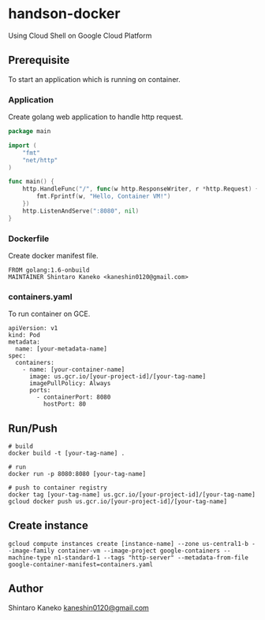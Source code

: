 # handson-docker

Using Cloud Shell on Google Cloud Platform

## Prerequisite

To start an application which is running on container.

### Application

Create golang web application to handle http request.

```go
package main

import (
	"fmt"
	"net/http"
)

func main() {
	http.HandleFunc("/", func(w http.ResponseWriter, r *http.Request) {
		fmt.Fprintf(w, "Hello, Container VM!")
	})
	http.ListenAndServe(":8080", nil)
}
```

### Dockerfile

Create docker manifest file.

```
FROM golang:1.6-onbuild
MAINTAINER Shintaro Kaneko <kaneshin0120@gmail.com>
```

### containers.yaml

To run container on GCE.

```
apiVersion: v1
kind: Pod
metadata:
  name: [your-metadata-name]
spec:
  containers:
    - name: [your-container-name]
      image: us.gcr.io/[your-project-id]/[your-tag-name]
      imagePullPolicy: Always
      ports:
        - containerPort: 8080
          hostPort: 80
```

## Run/Push

```shell
# build
docker build -t [your-tag-name] .

# run
docker run -p 8080:8080 [your-tag-name]

# push to container registry
docker tag [your-tag-name] us.gcr.io/[your-project-id]/[your-tag-name]
gcloud docker push us.gcr.io/[your-project-id]/[your-tag-name]
```

## Create instance

```shell
gcloud compute instances create [instance-name] --zone us-central1-b --image-family container-vm --image-project google-containers --machine-type n1-standard-1 --tags "http-server" --metadata-from-file google-container-manifest=containers.yaml
```

## Author

Shintaro Kaneko <kaneshin0120@gmail.com>

